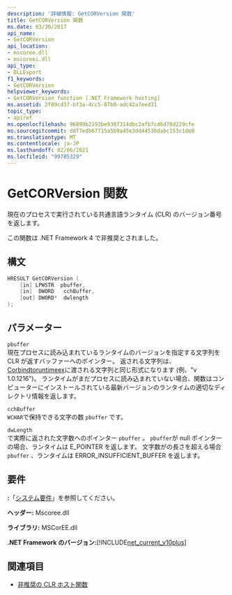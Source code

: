 ```yaml
---
description: '詳細情報: GetCORVersion 関数'
title: GetCORVersion 関数
ms.date: 03/30/2017
api_name:
- GetCORVersion
api_location:
- mscoree.dll
- mscoreei.dll
api_type:
- DLLExport
f1_keywords:
- GetCORVersion
helpviewer_keywords:
- GetCORVersion function [.NET Framework hosting]
ms.assetid: 2f09cd37-bf3a-4cc5-87b0-adc42a7eed31
topic_type:
- apiref
ms.openlocfilehash: 96899b2193be9307314dbc2afb7cd6d70d229cfe
ms.sourcegitcommit: ddf7edb67715a5b9a45e3dd44536dabc153c1de0
ms.translationtype: MT
ms.contentlocale: ja-JP
ms.lasthandoff: 02/06/2021
ms.locfileid: "99785329"
---
```

# <a name="getcorversion-function"></a>GetCORVersion 関数

現在のプロセスで実行されている共通言語ランタイム (CLR) のバージョン番号を返します。  
  
 この関数は .NET Framework 4 で非推奨とされました。  
  
## <a name="syntax"></a>構文  
  
```cpp  
HRESULT GetCORVersion (  
    [in] LPWSTR  pbuffer,  
    [in]  DWORD   cchBuffer,
    [out] DWORD*  dwlength  
);
```  
  
## <a name="parameters"></a>パラメーター  

 `pbuffer`  
 現在プロセスに読み込まれているランタイムのバージョンを指定する文字列を CLR が返すバッファーへのポインター。 返される文字列は、 [Corbindtoruntimeex](corbindtoruntimeex-function.md)に渡される文字列と同じ形式になります (例、"v 1.0.1216")。 ランタイムがまだプロセスに読み込まれていない場合、関数はコンピューターにインストールされている最新バージョンのランタイムの適切なディレクトリ情報を返します。  
  
 `cchBuffer`  
 `WCHAR`で保持できる文字の数 `pbuffer` です。  
  
 `dwLength`  
 で実際に返された文字数へのポインター `pbuffer` 。 `pbuffer`が null ポインターの場合、ランタイムは E_POINTER を返します。 文字数がの長さを超える場合 `pbuffer` 、ランタイムは ERROR_INSUFFICIENT_BUFFER を返します。  
  
## <a name="requirements"></a>要件  

 **:**「[システム要件](../../get-started/system-requirements.md)」を参照してください。  
  
 **ヘッダー:** Mscoree.dll  
  
 **ライブラリ:** MSCorEE.dll  
  
 **.NET Framework のバージョン:**[!INCLUDE[net_current_v10plus](../../../../includes/net-current-v10plus-md.md)]  
  
## <a name="see-also"></a>関連項目

- [非推奨の CLR ホスト関数](deprecated-clr-hosting-functions.md)
